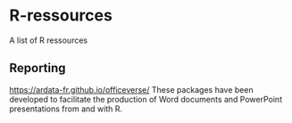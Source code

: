 # R-ressources
A list of R ressources

## Reporting


https://ardata-fr.github.io/officeverse/
These packages have been developed to facilitate the production of Word documents and PowerPoint presentations from and with R.

